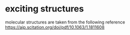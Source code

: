 # exciting structures

molecular structures are taken from the following reference
https://aip.scitation.org/doi/pdf/10.1063/1.1811608
